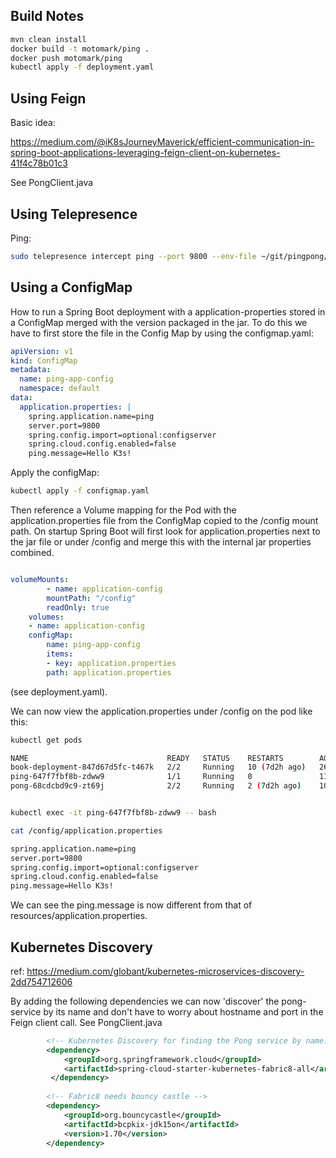 ## Build Notes

```bash
mvn clean install
docker build -t motomark/ping .
docker push motomark/ping
kubectl apply -f deployment.yaml  
```

## Using Feign

Basic idea:

https://medium.com/@iK8sJourneyMaverick/efficient-communication-in-spring-boot-applications-leveraging-feign-client-on-kubernetes-41f4c78b01c3

See PongClient.java

## Using Telepresence
Ping:

```bash
sudo telepresence intercept ping --port 9800 --env-file ~/git/pingpong/ping/ping.env
```

## Using a ConfigMap 

How to run a Spring Boot deployment with a application-properties stored in a ConfigMap merged with the version packaged in the jar. To do this we have to first store the file in the Config Map by using the configmap.yaml:

```yaml
apiVersion: v1
kind: ConfigMap
metadata:
  name: ping-app-config
  namespace: default
data:
  application.properties: |
    spring.application.name=ping
    server.port=9800
    spring.config.import=optional:configserver
    spring.cloud.config.enabled=false
    ping.message=Hello K3s!

```

Apply the configMap:

```bash
kubectl apply -f configmap.yaml 
```

Then reference a Volume mapping for the Pod with the application.properties file from the ConfigMap copied to the /config mount path. 
On startup Spring Boot will first look for application.properties next to the jar file or under /config and merge this with the internal jar properties combined.

```yaml

volumeMounts:
        - name: application-config 
        mountPath: "/config"
        readOnly: true
    volumes:
    - name: application-config
    configMap:
        name: ping-app-config
        items:
        - key: application.properties 
        path: application.properties

```
(see deployment.yaml).

We can now view the application.properties under /config on the pod like this:

```bash
kubectl get pods

NAME                               READY   STATUS    RESTARTS        AGE
book-deployment-847d67d5fc-t467k   2/2     Running   10 (7d2h ago)   26d
ping-647f7fbf8b-zdww9              1/1     Running   0               11m
pong-68cdcbd9c9-zt69j              2/2     Running   2 (7d2h ago)    10d


kubectl exec -it ping-647f7fbf8b-zdww9 -- bash

cat /config/application.properties

spring.application.name=ping
server.port=9800
spring.config.import=optional:configserver
spring.cloud.config.enabled=false
ping.message=Hello K3s!

```

We can see the ping.message is now different from that of resources/application.properties.

## Kubernetes Discovery

ref: https://medium.com/globant/kubernetes-microservices-discovery-2dd754712606

By adding the following dependencies we can now 'discover' the pong-service by its name and don't have to worry about hostname and port in the Feign client call. See PongClient.java

```xml
        <!-- Kubernetes Discovery for finding the Pong service by name. -->
        <dependency>
            <groupId>org.springframework.cloud</groupId>
            <artifactId>spring-cloud-starter-kubernetes-fabric8-all</artifactId>
         </dependency>
         
        <!-- Fabric8 needs bouncy castle -->
        <dependency>
            <groupId>org.bouncycastle</groupId>
            <artifactId>bcpkix-jdk15on</artifactId>
            <version>1.70</version>
        </dependency>
```


